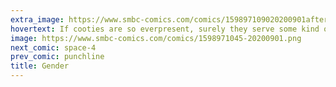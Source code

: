 ```yaml
---
extra_image: https://www.smbc-comics.com/comics/159897109020200901after.png
hovertext: If cooties are so everpresent, surely they serve some kind of immune function.
image: https://www.smbc-comics.com/comics/1598971045-20200901.png
next_comic: space-4
prev_comic: punchline
title: Gender
---
```


